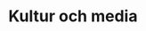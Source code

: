 ---
title: Kultur och media
tags:
    - Kultur, media och idrott
    - Kultur och media
    - Ideella organisationer
    - Kultur
    - Massmedia och public service
    - Massmedia
    - Media
    - Kulturpolitik
    - Public service och kommersiell media
    - Klassikerlista
    - Public service/tv-avgift
    - Public service
    - Reklam
    - Medier och public service
    - Upphovsrätten
    - Kultur
    - Upphovsrätt
---